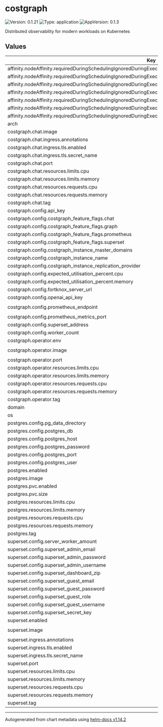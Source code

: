 # costgraph

![Version: 0.1.21](https://img.shields.io/badge/Version-0.1.21-informational?style=flat-square) ![Type: application](https://img.shields.io/badge/Type-application-informational?style=flat-square) ![AppVersion: 0.1.3](https://img.shields.io/badge/AppVersion-0.1.3-informational?style=flat-square)

Distributed observability for modern workloads on Kubernetes

## Values

| Key | Type | Default | Description |
|-----|------|---------|-------------|
| affinity.nodeAffinity.requiredDuringSchedulingIgnoredDuringExecution.nodeSelectorTerms[0].matchExpressions[0].key | string | `"kubernetes.io/os"` |  |
| affinity.nodeAffinity.requiredDuringSchedulingIgnoredDuringExecution.nodeSelectorTerms[0].matchExpressions[0].operator | string | `"In"` |  |
| affinity.nodeAffinity.requiredDuringSchedulingIgnoredDuringExecution.nodeSelectorTerms[0].matchExpressions[0].values[0] | string | `"linux"` |  |
| affinity.nodeAffinity.requiredDuringSchedulingIgnoredDuringExecution.nodeSelectorTerms[0].matchExpressions[1].key | string | `"kubernetes.io/arch"` |  |
| affinity.nodeAffinity.requiredDuringSchedulingIgnoredDuringExecution.nodeSelectorTerms[0].matchExpressions[1].operator | string | `"In"` |  |
| affinity.nodeAffinity.requiredDuringSchedulingIgnoredDuringExecution.nodeSelectorTerms[0].matchExpressions[1].values[0] | string | `"arm64"` |  |
| affinity.nodeAffinity.requiredDuringSchedulingIgnoredDuringExecution.nodeSelectorTerms[0].matchExpressions[1].values[1] | string | `"amd64"` |  |
| arch | string | `"amd64"` |  |
| costgraph.chat.image | string | `"ghcr.io/baselinehq/costgraph-chat"` |  |
| costgraph.chat.ingress.annotations | object | `{}` |  |
| costgraph.chat.ingress.tls.enabled | bool | `false` |  |
| costgraph.chat.ingress.tls.secret_name | string | `""` |  |
| costgraph.chat.port | int | `8000` |  |
| costgraph.chat.resources.limits.cpu | string | `"2"` |  |
| costgraph.chat.resources.limits.memory | string | `"2Gi"` |  |
| costgraph.chat.resources.requests.cpu | string | `"250m"` |  |
| costgraph.chat.resources.requests.memory | string | `"100Mi"` |  |
| costgraph.chat.tag | string | `"latest"` |  |
| costgraph.config.api_key | string | `""` |  |
| costgraph.config.costgraph_feature_flags.chat | bool | `false` |  |
| costgraph.config.costgraph_feature_flags.graph | bool | `true` |  |
| costgraph.config.costgraph_feature_flags.prometheus | bool | `true` |  |
| costgraph.config.costgraph_feature_flags.superset | bool | `true` |  |
| costgraph.config.costgraph_instance_master_domains | list | `[]` |  |
| costgraph.config.costgraph_instance_name | string | `""` |  |
| costgraph.config.costgraph_instance_replication_provider | string | `"s3"` |  |
| costgraph.config.expected_utilisation_percent.cpu | int | `80` |  |
| costgraph.config.expected_utilisation_percent.memory | int | `80` |  |
| costgraph.config.fortknox_server_url | string | `"https://fortknox.baselinehq.cloud"` |  |
| costgraph.config.openai_api_key | string | `""` |  |
| costgraph.config.prometheus_endpoint | string | `"http://prometheus-server.prometheus-system"` |  |
| costgraph.config.prometheus_metrics_port | int | `9090` |  |
| costgraph.config.superset_address | string | `"http://superset"` |  |
| costgraph.config.worker_count | int | `10` |  |
| costgraph.operator.env | list | `[]` |  |
| costgraph.operator.image | string | `"ghcr.io/baselinehq/costgraph-operator"` |  |
| costgraph.operator.port | int | `8090` |  |
| costgraph.operator.resources.limits.cpu | string | `"1"` |  |
| costgraph.operator.resources.limits.memory | string | `"512Mi"` |  |
| costgraph.operator.resources.requests.cpu | string | `"250m"` |  |
| costgraph.operator.resources.requests.memory | string | `"100Mi"` |  |
| costgraph.operator.tag | string | `"v0.1.3"` |  |
| domain | string | `"costgraph.internal"` |  |
| os | string | `"linux"` |  |
| postgres.config.pg_data_directory | string | `"/var/lib/postgresql/data"` |  |
| postgres.config.postgres_db | string | `"costgraph"` |  |
| postgres.config.postgres_host | string | `"db"` |  |
| postgres.config.postgres_password | string | `"password"` |  |
| postgres.config.postgres_port | int | `5432` |  |
| postgres.config.postgres_user | string | `"user"` |  |
| postgres.enabled | bool | `true` |  |
| postgres.image | string | `"postgres"` |  |
| postgres.pvc.enabled | bool | `false` |  |
| postgres.pvc.size | string | `"10Gi"` |  |
| postgres.resources.limits.cpu | string | `"2"` |  |
| postgres.resources.limits.memory | string | `"1Gi"` |  |
| postgres.resources.requests.cpu | string | `"250m"` |  |
| postgres.resources.requests.memory | string | `"100Mi"` |  |
| postgres.tag | string | `"14-alpine"` |  |
| superset.config.server_worker_amount | string | `"3"` |  |
| superset.config.superset_admin_email | string | `"admin@costgraph-superset.com"` |  |
| superset.config.superset_admin_password | string | `"admin"` |  |
| superset.config.superset_admin_username | string | `"admin"` |  |
| superset.config.superset_dashboard_zip | string | `"/app/dashboard.zip"` |  |
| superset.config.superset_guest_email | string | `"guest@public.internal"` |  |
| superset.config.superset_guest_password | string | `"public"` |  |
| superset.config.superset_guest_role | string | `"Public"` |  |
| superset.config.superset_guest_username | string | `"guest"` |  |
| superset.config.superset_secret_key | string | `"test123"` |  |
| superset.enabled | bool | `true` |  |
| superset.image | string | `"ghcr.io/baselinehq/costgraph-superset"` |  |
| superset.ingress.annotations | object | `{}` |  |
| superset.ingress.tls.enabled | bool | `false` |  |
| superset.ingress.tls.secret_name | string | `""` |  |
| superset.port | int | `8088` |  |
| superset.resources.limits.cpu | string | `"2"` |  |
| superset.resources.limits.memory | string | `"1Gi"` |  |
| superset.resources.requests.cpu | string | `"1"` |  |
| superset.resources.requests.memory | string | `"500Mi"` |  |
| superset.tag | string | `"v0.1.0"` |  |

----------------------------------------------
Autogenerated from chart metadata using [helm-docs v1.14.2](https://github.com/norwoodj/helm-docs/releases/v1.14.2)
